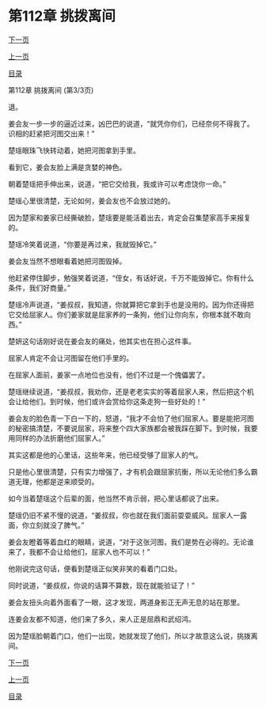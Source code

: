 <h1>第112章   挑拨离间</h1>
            <div><p><a href="./0336_%E7%AC%AC113%E7%AB%A0_%E7%99%BD%E7%9C%BC%E7%8B%BC.md">下一页</a></p><p><a href="./0334_%E7%AC%AC112%E7%AB%A0_%E6%8C%91%E6%8B%A8%E7%A6%BB%E9%97%B4.md">上一页</a></p><p><a href="../">目录</a></p></div>
            <div><p>第112章   挑拨离间 (第3/3页)</p><p>退。</p><p>姜会友一步一步的逼近过来，凶巴巴的说道，“就凭你你们，已经奈何不得我了。识相的赶紧把河图交出来！”</p><p>楚瑶眼珠飞快转动着，她把河图拿到手里。</p><p>看到它，姜会友脸上满是贪婪的神色。</p><p>朝着楚瑶把手伸出来，说道，“把它交给我，我或许可以考虑饶你一命。”</p><p>楚瑶心里很清楚，无论如何，姜会友也不会放过她的。</p><p>因为楚家和姜家已经撕破脸，楚瑶要是能活着出去，肯定会召集楚家高手来报复的。</p><p>楚瑶冷笑着说道，“你要是再过来，我就毁掉它。”</p><p>姜会友当然不想眼看着她把河图毁掉。</p><p>他赶紧停住脚步，勉强笑着说道，“侄女，有话好说，千万不能毁掉它。你有什么条件，我们好商量。”</p><p>楚瑶冷声说道，“姜叔叔，我知道，你就算把它拿到手也是没用的。因为你还得把它交给屈家人。你们姜家就是屈家养的一条狗，他们让你向东，你根本就不敢向西。”</p><p>楚妍这句话刚好说在姜会友的痛处，他其实也在担心这件事。</p><p>屈家人肯定不会让河图留在他们手里的。</p><p>在屈家人面前，姜家一点地位也没有，他们不过是一个傀儡罢了。</p><p>楚瑶继续说道，“姜叔叔，我劝你，还是老老实实的等着屈家人来，然后把这个机会让给他们。到时候，他们或许会赏给你这条走狗一些好处的！”</p><p>姜会友的脸色青一下白一下的，怒道，“我才不会怕了他们屈家人。要是能把河图的秘密搞清楚，不要说屈家，将来整个四大家族都会被我踩在脚下。到时候，我要用同样的办法折磨他们屈家人。”</p><p>其实这都是他的心里话，这些年来，他已经受够了屈家人的气。</p><p>只是他心里很清楚，只有实力增强了，才有机会跟屈家抗衡，所以无论他们多么霸道无理，他都是逆来顺受的。</p><p>如今当着楚瑶这个后辈的面，他当然不肯示弱，把心里话都说了出来。</p><p>楚瑶仍旧不紧不慢的说道，“姜叔叔，你也就在我们面前耍耍威风。屈家人一露面，你立刻就没了脾气。”</p><p>姜会友瞪着等着血红的眼睛，说道，“对于这张河图，我们是势在必得的。无论谁来了，我都不会让给他们，屈家人也不可以！”</p><p>他刚说完这句话，便看到楚瑶正似笑非笑的看着门口处。</p><p>同时说道，“姜叔叔，你说的话算不算数，现在就能验证了！”</p><p>姜会友扭头向着外面看了一眼，这才发现，两道身影正无声无息的站在那里。</p><p>连姜会友都不知道，他们来了多久，来人正是屈鼎和武绍鸿。</p><p>因为楚瑶脸朝着门口，他们一出现，她就发现了他们，所以才故意这么说，挑拨离间。</p></div>
            <div><p><a href="./0336_%E7%AC%AC113%E7%AB%A0_%E7%99%BD%E7%9C%BC%E7%8B%BC.md">下一页</a></p><p><a href="./0334_%E7%AC%AC112%E7%AB%A0_%E6%8C%91%E6%8B%A8%E7%A6%BB%E9%97%B4.md">上一页</a></p><p><a href="../">目录</a></p></div>